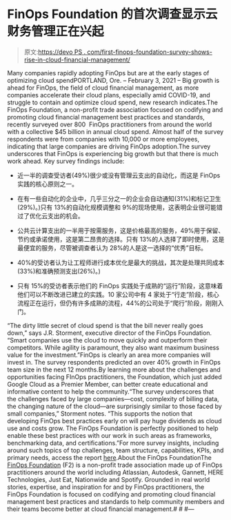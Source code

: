 # FinOps Foundation 的首次调查显示云财务管理正在兴起

> 原文:[https://devo PS . com/first-finops-foundation-survey-shows-rise-in-cloud-financial-management/](https://devops.com/first-finops-foundation-survey-shows-rise-in-cloud-financial-management/)

Many companies rapidly adopting FinOps but are at the early stages of optimizing cloud spendPORTLAND, Ore. – February 3, 2021 – Big growth is ahead for FinOps, the field of cloud financial management, as more companies accelerate their cloud plans, especially amid COVID-19, and struggle to contain and optimize cloud spend, new research indicates.The FinOps Foundation, a non-profit trade association focused on codifying and promoting cloud financial management best practices and standards, recently surveyed over 800  FinOps practitioners from around the world with a collective $45 billion in annual cloud spend. Almost half of the survey respondents were from companies with 10,000 or more employees, indicating that large companies are driving FinOps adoption.The survey underscores that FinOps is experiencing big growth but that there is much work ahead. Key survey findings include:

*   近一半的调查受访者(49%)很少或没有管理云支出的自动化，而这是 FinOps 实践的核心原则之一。

*   在有一些自动化的企业中，几乎三分之一的企业会自动通知(31%)和标记卫生(29%)。)只有 13%的自动化规模调整和 9%的现场使用，这表明企业很可能错过了优化云支出的机会。

*   公共云计算支出的一半用于按需服务，这是价格最高的服务，49%用于保留、节约或承诺使用，这是第二昂贵的选择。只有 13%的人选择了即时使用，这是最便宜的服务，尽管被调查者认为 28%的人是这一选择的“优秀”目标。

*   40%的受访者认为让工程师进行成本优化是最大的挑战，其次是处理共同成本(33%)和准确预测支出(26%)。)

*   只有 15%的受访者表示他们的 FinOps 实践处于成熟的“运行”阶段，这意味着他们可以不断改进已建立的实践。10 家公司中有 4 家处于“行走”阶段，核心流程正在运行，但仍有许多成熟的流程，44%的公司处于“爬行”阶段，刚刚入门。

“The dirty little secret of cloud spend is that the bill never really goes down,” says J.R. Storment, executive director of the FinOps Foundation. “Smart companies use the cloud to move quickly and outperform their competitors. While agility is paramount, they also want maximum business value for the investment.”FinOps is clearly an area more companies will invest in. The survey respondents predicted an over 40% growth in FinOps team size in the next 12 months.By learning more about the challenges and opportunities facing FInOps practitioners, the Foundation, which just added Google Cloud as a Premier Member, can better create educational and informative content to help the community.“The survey underscores that the challenges faced by large companies—cost, complexity of billing data, the changing nature of the cloud—are surprisingly similar to those faced by small companies,” Storment notes. “This supports the notion that developing FinOps best practices early on will pay huge dividends as cloud use and costs grow. The FinOps Foundation is perfectly positioned to help enable these best practices with our work in such areas as frameworks, benchmarking data, and certifications.”For more survey insights, including around such topics of top challenges, team structure, capabilities, KPIs, and primary needs, access the report [here](http://data.finops.org/).About the FinOps FoundationThe [FinOps Foundation](https://cts.businesswire.com/ct/CT?id=smartlink&url=https%3A%2F%2Fwww.finops.org%2F%3Futm_source%3Dpr%26utm_medium%3Dpress%252520release%26utm_campaign%3Dmomentum&esheet=52000641&newsitemid=20190617005720&lan=en-US&anchor=FinOps+Foundation&index=9&md5=d21f42b055c7a30c47696f46e71db2cf) (F2) is a non-profit trade association made up of FinOps practitioners around the world including Atlassian, Autodesk, Gannett, HERE Technologies, Just Eat, Nationwide and Spotify. Grounded in real world stories, expertise, and inspiration for and by FinOps practitioners, the FinOps Foundation is focused on codifying and promoting cloud financial management best practices and standards to help community members and their teams become better at cloud financial management.# # #—